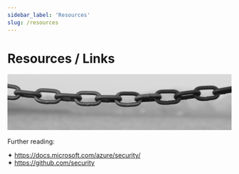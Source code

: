 ```yaml
---
sidebar_label: 'Resources'
slug: /resources
---
```


# Resources / Links
 
![](images/13-links.png)

Further reading:

&#x2726; <https://docs.microsoft.com/azure/security/>  
&#x2726; <https://github.com/security>
